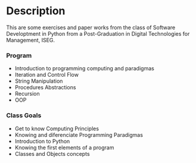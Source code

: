 # Description

This are some exercises and paper works from the class of Software Developtment in Python from a Post-Graduation in Digital Technologies for Management, ISEG.

### Program

- Introduction to programming computing and paradigmas
- Iteration and Control Flow
- String Manipulation
- Procedures Abstractions
- Recursion
- OOP

### Class Goals

- Get to know Computing Principles
- Knowing and diferenciate Programming Paradigmas
- Introduction to Python
- Knowing the first elements of a program
- Classes and Objects concepts


